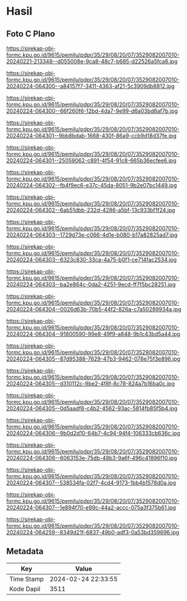 # Hasil

## Foto C Plano

https://sirekap-obj-formc.kpu.go.id/9615/pemilu/pdpr/35/29/08/20/07/3529082007010-20240221-213348--d055008e-9ca8-48c7-b685-d22526a5fca6.jpg

https://sirekap-obj-formc.kpu.go.id/9615/pemilu/pdpr/35/29/08/20/07/3529082007010-20240224-064300--a84157f7-3411-4363-af21-5c3909db8812.jpg

https://sirekap-obj-formc.kpu.go.id/9615/pemilu/pdpr/35/29/08/20/07/3529082007010-20240224-064300--66f260f6-12bd-4da7-9e99-d6a03bd8af7b.jpg

https://sirekap-obj-formc.kpu.go.id/9615/pemilu/pdpr/35/29/08/20/07/3529082007010-20240224-064301--9bb8bdab-1668-430f-86a9-ccb9d18d37fe.jpg

https://sirekap-obj-formc.kpu.go.id/9615/pemilu/pdpr/35/29/08/20/07/3529082007010-20240224-064301--25059062-c891-4f54-91c8-665b36ecfee6.jpg

https://sirekap-obj-formc.kpu.go.id/9615/pemilu/pdpr/35/29/08/20/07/3529082007010-20240224-064302--fb4f9ec6-e37c-45da-8051-9b2e07bc1449.jpg

https://sirekap-obj-formc.kpu.go.id/9615/pemilu/pdpr/35/29/08/20/07/3529082007010-20240224-064302--6ab51dbb-232d-4286-a5bf-13c933bf1f24.jpg

https://sirekap-obj-formc.kpu.go.id/9615/pemilu/pdpr/35/29/08/20/07/3529082007010-20240224-064303--1729d73e-c066-4d1e-b080-b17a82825ad7.jpg

https://sirekap-obj-formc.kpu.go.id/9615/pemilu/pdpr/35/29/08/20/07/3529082007010-20240224-064303--6323c830-33ca-4a75-b0f1-ce714fac2534.jpg

https://sirekap-obj-formc.kpu.go.id/9615/pemilu/pdpr/35/29/08/20/07/3529082007010-20240224-064303--ba2e864c-0da2-4251-9ecd-ff7f5bc28251.jpg

https://sirekap-obj-formc.kpu.go.id/9615/pemilu/pdpr/35/29/08/20/07/3529082007010-20240224-064304--0026d63b-70b5-44f2-826a-c7a50289934a.jpg

https://sirekap-obj-formc.kpu.go.id/9615/pemilu/pdpr/35/29/08/20/07/3529082007010-20240224-064304--91800590-99e8-49f9-a848-9b1c43bd5a44.jpg

https://sirekap-obj-formc.kpu.go.id/9615/pemilu/pdpr/35/29/08/20/07/3529082007010-20240224-064305--87d95388-7629-47b3-9462-078e75f3e896.jpg

https://sirekap-obj-formc.kpu.go.id/9615/pemilu/pdpr/35/29/08/20/07/3529082007010-20240224-064305--d310112c-9be2-4f8f-8c78-824a7b16ba0c.jpg

https://sirekap-obj-formc.kpu.go.id/9615/pemilu/pdpr/35/29/08/20/07/3529082007010-20240224-064305--0d5aadf8-c4b2-4562-93ac-5814fb85f5b4.jpg

https://sirekap-obj-formc.kpu.go.id/9615/pemilu/pdpr/35/29/08/20/07/3529082007010-20240224-064306--9b0d2d10-64b7-4c94-94f4-106333cb636c.jpg

https://sirekap-obj-formc.kpu.go.id/9615/pemilu/pdpr/35/29/08/20/07/3529082007010-20240224-064306--6063153e-75db-48b3-9a6f-496c41896f10.jpg

https://sirekap-obj-formc.kpu.go.id/9615/pemilu/pdpr/35/29/08/20/07/3529082007010-20240224-064307--538534fa-02f7-4cd4-9173-1bb4b1578d0a.jpg

https://sirekap-obj-formc.kpu.go.id/9615/pemilu/pdpr/35/29/08/20/07/3529082007010-20240224-064307--1e894f70-e99c-44a2-accc-075a3f375b61.jpg

https://sirekap-obj-formc.kpu.go.id/9615/pemilu/pdpr/35/29/08/20/07/3529082007010-20240224-064259--8349d21f-6837-49b0-adf3-0a53bd359696.jpg


## Metadata

| Key        | Value               |
| ---------- | ------------------- |
| Time Stamp | 2024-02-24 22:33:55 |
| Kode Dapil | 3511                |



